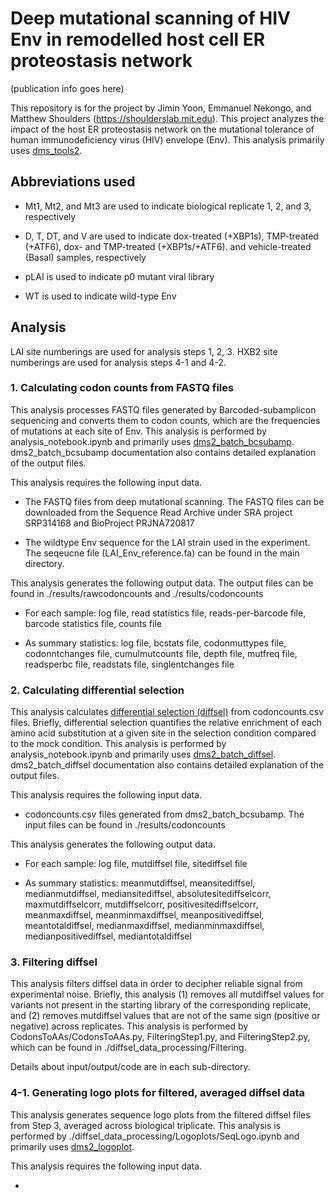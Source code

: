 # Deep mutational scanning of HIV Env in remodelled host cell ER proteostasis network

(publication info goes here)

This repository is for the project by Jimin Yoon, Emmanuel Nekongo, and Matthew Shoulders (https://shoulderslab.mit.edu). This project analyzes the impact of the  host ER proteostasis network on the mutational tolerance of human immunodeficiency virus (HIV) envelope (Env). This analysis primarily uses [dms_tools2](https://jbloomlab.github.io/dms_tools2/index.html).

## Abbreviations used

 * Mt1, Mt2, and Mt3 are used to indicate biological replicate 1, 2, and 3, respectively

 * D, T, DT, and V are used to indicate dox-treated (+XBP1s), TMP-treated (+ATF6), dox- and TMP-treated (+XBP1s/+ATF6). and vehicle-treated (Basal) samples, respectively

 * pLAI is used to indicate p0 mutant viral library

 * WT is used to indicate wild-type Env

## Analysis
LAI site numberings are used for analysis steps 1, 2, 3. HXB2 site numberings are used for analysis steps 4-1 and 4-2.

### 1. Calculating codon counts from FASTQ files

This analysis processes FASTQ files generated by Barcoded-subamplicon sequencing and converts them to codon counts, which are the frequencies of mutations at each site of Env. This analysis is performed by analysis_notebook.ipynb and primarily uses [dms2_batch_bcsubamp](https://jbloomlab.github.io/dms_tools2/dms2_batch_bcsubamp.html). dms2_batch_bcsubamp documentation also contains detailed explanation of the output files.

This analysis requires the following input data.

 * The FASTQ files from deep mutational scanning. The FASTQ files can be downloaded from the Sequence Read Archive under SRA project SRP314168 and BioProject PRJNA720817

 * The wildtype Env sequence for the LAI strain used in the experiment. The seqeucne file (LAI_Env_reference.fa) can be found in the main directory.

This analysis generates the following output data. The output files can be found in ./results/rawcodoncounts and ./results/codoncounts

 * For each sample: log file, read statistics file, reads-per-barcode file, barcode statistics file, counts file

 * As summary statistics: log file, bcstats file, codonmuttypes file, codonntchanges file, cumulmutcounts file, depth file, mutfreq file, readsperbc file, readstats file, singlentchanges file

### 2. Calculating differential selection

This analysis calculates [differential selection (diffsel)](https://jbloomlab.github.io/dms_tools2/diffsel.html#diffsel) from codoncounts.csv files. Briefly, differential selection quantifies the relative enrichment of each amino acid substitution at a given site in the selection condition compared to the mock condition. This analysis is performed by analysis_notebook.ipynb and primarily uses [dms2_batch_diffsel](https://jbloomlab.github.io/dms_tools2/dms2_batch_diffsel.html). dms2_batch_diffsel documentation also contains detailed explanation of the output files.

This analysis requires the following input data.

 * codoncounts.csv files generated from dms2_batch_bcsubamp. The input files can be found in ./results/codoncounts

This analysis generates the following output data.

 * For each sample: log file, mutdiffsel file, sitediffsel file

 * As summary statistics: meanmutdiffsel, meansitediffsel, medianmutdiffsel, mediansitediffsel, absolutesitediffselcorr, maxmutdiffselcorr, mutdiffselcorr, positivesitediffselcorr, meanmaxdiffsel, meanminmaxdiffsel, meanpositivediffsel, meantotaldiffsel, medianmaxdiffsel, medianminmaxdiffsel, medianpositivediffsel, mediantotaldiffsel

### 3. Filtering diffsel

This analysis filters diffsel data in order to decipher reliable signal from experimental noise. Briefly, this analysis (1) removes all mutdiffsel values for variants not present in the starting library of the corresponding replicate, and (2) removes mutdiffsel values that are not of the same sign (positive or negative) across replicates. This analysis is performed by CodonsToAAs/CodonsToAAs.py, FilteringStep1.py, and FilteringStep2.py, which can be found in ./diffsel_data_processing/Filtering.

Details about input/output/code are in each sub-directory.

### 4-1. Generating logo plots for filtered, averaged diffsel data

This analysis generates sequence logo plots from the filtered diffsel files from Step 3, averaged across biological triplicate. This analysis is performed by ./diffsel_data_processing/Logoplots/SeqLogo.ipynb and primarily uses [dms2_logoplot](https://jbloomlab.github.io/dms_tools2/dms2_logoplot.html).

This analysis requires the following input data.

 * 
